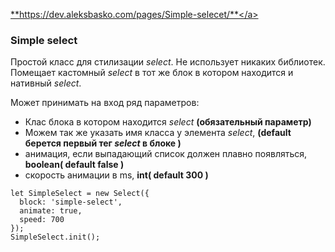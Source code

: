 
<a href="https://dev.aleksbasko.com/pages/Simple-selecet/">**https://dev.aleksbasko.com/pages/Simple-selecet/**</a>
### Simple select
Простой класс для стилизации _select_.
Не использует никаких библиотек.
Помещает кастомный _select_ в тот же блок в котором находится и нативный _select_.

Может принимать на вход ряд параметров:
* Клас блока в котором находится _select_ __(обязательный параметр)__
* Можем так же указать имя класса у элемента _select_, __(default берется первый тег _select_ в блоке )__
* анимация, если выпадающий список должен плавно появляться, __boolean( default false )__
* скорость анимации в ms, __int( default 300 )__



```
let SimpleSelect = new Select({
  block: 'simple-select',
  animate: true,
  speed: 700
});
SimpleSelect.init();
```
